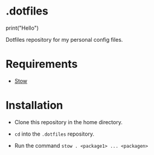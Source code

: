 # .dotfiles
print("Hello")

Dotfiles repository for my personal config files.

# Requirements

- [Stow](https://www.gnu.org/software/stow/manual/stow.html)

# Installation

- Clone this repository in the home directory.

- `cd` into the `.dotfiles` repository.

- Run the command `stow . <package1> ... <packagen>`
